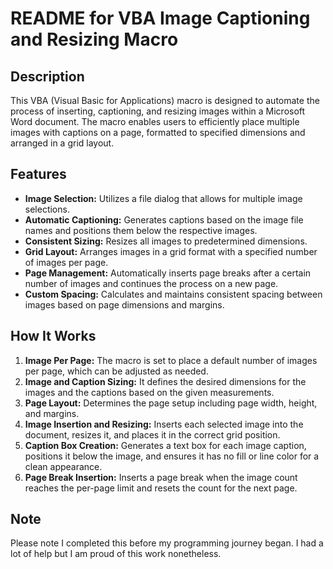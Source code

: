# README for VBA Image Captioning and Resizing Macro

## Description

This VBA (Visual Basic for Applications) macro is designed to automate the process of inserting, captioning, and resizing images within a Microsoft Word document. The macro enables users to efficiently place multiple images with captions on a page, formatted to specified dimensions and arranged in a grid layout.

## Features

- **Image Selection:** Utilizes a file dialog that allows for multiple image selections.
- **Automatic Captioning:** Generates captions based on the image file names and positions them below the respective images.
- **Consistent Sizing:** Resizes all images to predetermined dimensions.
- **Grid Layout:** Arranges images in a grid format with a specified number of images per page.
- **Page Management:** Automatically inserts page breaks after a certain number of images and continues the process on a new page.
- **Custom Spacing:** Calculates and maintains consistent spacing between images based on page dimensions and margins.

## How It Works

1. **Image Per Page:** The macro is set to place a default number of images per page, which can be adjusted as needed.
2. **Image and Caption Sizing:** It defines the desired dimensions for the images and the captions based on the given measurements.
3. **Page Layout:** Determines the page setup including page width, height, and margins.
4. **Image Insertion and Resizing:** Inserts each selected image into the document, resizes it, and places it in the correct grid position.
5. **Caption Box Creation:** Generates a text box for each image caption, positions it below the image, and ensures it has no fill or line color for a clean appearance.
6. **Page Break Insertion:** Inserts a page break when the image count reaches the per-page limit and resets the count for the next page.

## Note

Please note I completed this before my programming journey began. I had a lot of help but I am proud of this work nonetheless.
